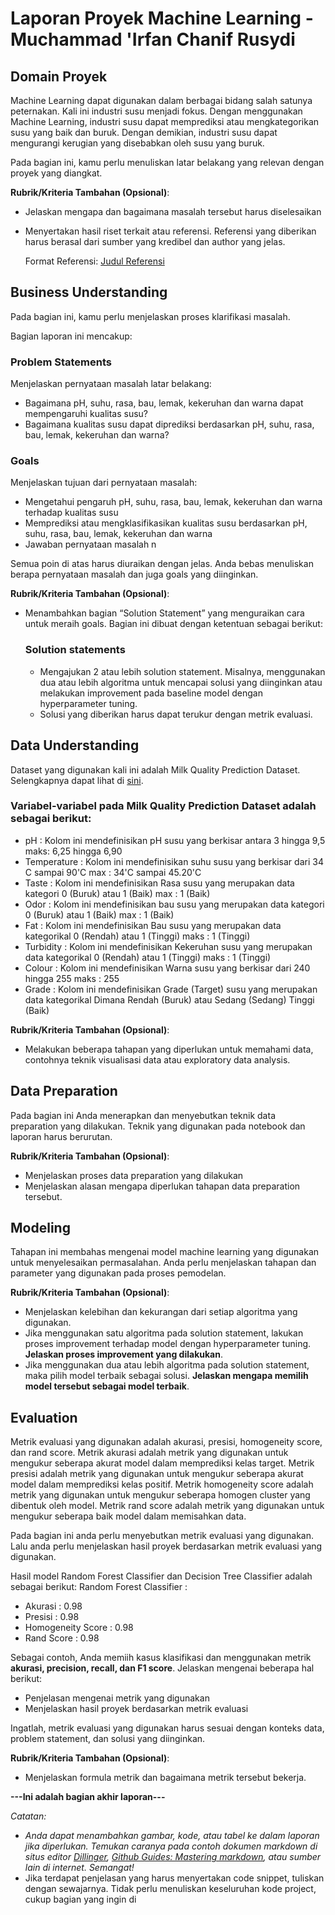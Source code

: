 
# Laporan Proyek Machine Learning - Muchammad 'Irfan Chanif Rusydi

## Domain Proyek
Machine Learning dapat digunakan dalam berbagai bidang salah satunya peternakan. Kali ini industri susu menjadi fokus. Dengan menggunakan Machine Learning, industri susu dapat memprediksi atau mengkategorikan susu yang baik dan buruk. Dengan demikian, industri susu dapat mengurangi kerugian yang disebabkan oleh susu yang buruk. 

Pada bagian ini, kamu perlu menuliskan latar belakang yang relevan dengan proyek yang diangkat.

**Rubrik/Kriteria Tambahan (Opsional)**:
- Jelaskan mengapa dan bagaimana masalah tersebut harus diselesaikan
- Menyertakan hasil riset terkait atau referensi. Referensi yang diberikan harus berasal dari sumber yang kredibel dan author yang jelas.
  
  Format Referensi: [Judul Referensi](https://scholar.google.com/) 

## Business Understanding

Pada bagian ini, kamu perlu menjelaskan proses klarifikasi masalah.

Bagian laporan ini mencakup:

### Problem Statements

Menjelaskan pernyataan masalah latar belakang:
- Bagaimana pH, suhu, rasa, bau, lemak, kekeruhan dan warna dapat mempengaruhi kualitas susu?
- Bagaimana kualitas susu dapat diprediksi berdasarkan pH, suhu, rasa, bau, lemak, kekeruhan dan warna?
### Goals

Menjelaskan tujuan dari pernyataan masalah:
- Mengetahui pengaruh pH, suhu, rasa, bau, lemak, kekeruhan dan warna terhadap kualitas susu
- Memprediksi atau mengklasifikasikan kualitas susu berdasarkan pH, suhu, rasa, bau, lemak, kekeruhan dan warna
- Jawaban pernyataan masalah n

Semua poin di atas harus diuraikan dengan jelas. Anda bebas menuliskan berapa pernyataan masalah dan juga goals yang diinginkan.

**Rubrik/Kriteria Tambahan (Opsional)**:
- Menambahkan bagian “Solution Statement” yang menguraikan cara untuk meraih goals. Bagian ini dibuat dengan ketentuan sebagai berikut: 

    ### Solution statements
    - Mengajukan 2 atau lebih solution statement. Misalnya, menggunakan dua atau lebih algoritma untuk mencapai solusi yang diinginkan atau melakukan improvement pada baseline model dengan hyperparameter tuning.
    - Solusi yang diberikan harus dapat terukur dengan metrik evaluasi.

## Data Understanding
Dataset yang digunakan kali ini adalah Milk Quality Prediction Dataset. Selengkapnya dapat lihat di [sini](https://www.kaggle.com/datasets/cpluzshrijayan/milkquality).
 

### Variabel-variabel pada Milk Quality Prediction Dataset adalah sebagai berikut:
- pH : Kolom ini mendefinisikan pH susu yang berkisar antara 3 hingga 9,5 maks: 6,25 hingga 6,90
- Temperature : Kolom ini mendefinisikan suhu susu yang berkisar dari 34 C sampai 90'C max : 34'C sampai 45.20'C
- Taste : Kolom ini mendefinisikan Rasa susu yang merupakan data kategori 0 (Buruk) atau 1 (Baik) max : 1 (Baik)
- Odor : Kolom ini mendefinisikan bau susu yang merupakan data kategori 0 (Buruk) atau 1 (Baik) max : 1 (Baik)
- Fat : Kolom ini mendefinisikan Bau susu yang merupakan data kategorikal 0 (Rendah) atau 1 (Tinggi) maks : 1 (Tinggi)
- Turbidity : Kolom ini mendefinisikan Kekeruhan susu yang merupakan data kategorikal 0 (Rendah) atau 1 (Tinggi) maks : 1 (Tinggi)
- Colour : Kolom ini mendefinisikan Warna susu yang berkisar dari 240 hingga 255 maks : 255
- Grade : Kolom ini mendefinisikan Grade (Target) susu yang merupakan data kategorikal Dimana Rendah (Buruk) atau Sedang (Sedang) Tinggi (Baik)

**Rubrik/Kriteria Tambahan (Opsional)**:
- Melakukan beberapa tahapan yang diperlukan untuk memahami data, contohnya teknik visualisasi data atau exploratory data analysis.

## Data Preparation
Pada bagian ini Anda menerapkan dan menyebutkan teknik data preparation yang dilakukan. Teknik yang digunakan pada notebook dan laporan harus berurutan.

**Rubrik/Kriteria Tambahan (Opsional)**: 
- Menjelaskan proses data preparation yang dilakukan
- Menjelaskan alasan mengapa diperlukan tahapan data preparation tersebut.

## Modeling

Tahapan ini membahas mengenai model machine learning yang digunakan untuk menyelesaikan permasalahan. Anda perlu menjelaskan tahapan dan parameter yang digunakan pada proses pemodelan.

**Rubrik/Kriteria Tambahan (Opsional)**: 
- Menjelaskan kelebihan dan kekurangan dari setiap algoritma yang digunakan.
- Jika menggunakan satu algoritma pada solution statement, lakukan proses improvement terhadap model dengan hyperparameter tuning. **Jelaskan proses improvement yang dilakukan**.
- Jika menggunakan dua atau lebih algoritma pada solution statement, maka pilih model terbaik sebagai solusi. **Jelaskan mengapa memilih model tersebut sebagai model terbaik**.

## Evaluation
Metrik evaluasi yang digunakan adalah akurasi, presisi, homogeneity score, dan rand score. Metrik akurasi adalah metrik yang digunakan untuk mengukur seberapa akurat model dalam memprediksi kelas target. Metrik presisi adalah metrik yang digunakan untuk mengukur seberapa akurat model dalam memprediksi kelas positif. Metrik homogeneity score adalah metrik yang digunakan untuk mengukur seberapa homogen cluster yang dibentuk oleh model. Metrik rand score adalah metrik yang digunakan untuk mengukur seberapa baik model dalam memisahkan data.

Pada bagian ini anda perlu menyebutkan metrik evaluasi yang digunakan. Lalu anda perlu menjelaskan hasil proyek berdasarkan metrik evaluasi yang digunakan.

Hasil model Random Forest Classifier dan Decision Tree Classifier adalah sebagai berikut:
Random Forest Classifier :
- Akurasi : 0.98
- Presisi : 0.98
- Homogeneity Score : 0.98
- Rand Score : 0.98


Sebagai contoh, Anda memiih kasus klasifikasi dan menggunakan metrik **akurasi, precision, recall, dan F1 score**. Jelaskan mengenai beberapa hal berikut:
- Penjelasan mengenai metrik yang digunakan
- Menjelaskan hasil proyek berdasarkan metrik evaluasi

Ingatlah, metrik evaluasi yang digunakan harus sesuai dengan konteks data, problem statement, dan solusi yang diinginkan.

**Rubrik/Kriteria Tambahan (Opsional)**: 
- Menjelaskan formula metrik dan bagaimana metrik tersebut bekerja.

**---Ini adalah bagian akhir laporan---**

_Catatan:_
- _Anda dapat menambahkan gambar, kode, atau tabel ke dalam laporan jika diperlukan. Temukan caranya pada contoh dokumen markdown di situs editor [Dillinger](https://dillinger.io/), [Github Guides: Mastering markdown](https://guides.github.com/features/mastering-markdown/), atau sumber lain di internet. Semangat!_
- Jika terdapat penjelasan yang harus menyertakan code snippet, tuliskan dengan sewajarnya. Tidak perlu menuliskan keseluruhan kode project, cukup bagian yang ingin di
```
